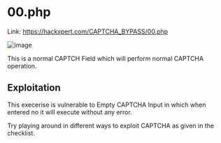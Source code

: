 # 00.php
Link: https://hackxpert.com/CAPTCHA_BYPASS/00.php<br>

![image](https://user-images.githubusercontent.com/73820496/218427481-65ca85a6-beed-4dc0-b760-285928c723e4.png)<br>

This is a normal CAPTCH Field which will perform normal CAPTCHA operation.

## Exploitation

This execerise is vulnerable to Empty CAPTCHA Input in which when entered no it will execute without any error.<br>

Try playing around in different ways to exploit CAPTCHA as given in the checklist.
